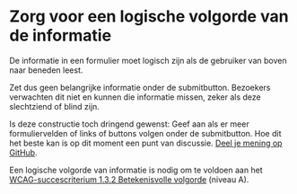 <!-- @license CC0-1.0 -->

# Zorg voor een logische volgorde van de informatie

De informatie in een formulier moet logisch zijn als de gebruiker van boven naar beneden leest.

Zet dus geen belangrijke informatie onder de submitbutton. Bezoekers verwachten dit niet en kunnen die informatie missen, zeker als deze slechtziend of blind zijn.

Is deze constructie toch dringend gewenst: Geef aan als er meer formuliervelden of links of buttons volgen onder de submitbutton. Hoe dit het beste kan is op dit moment een punt van discussie. [Deel je mening op GitHub](https://github.com/nl-design-system/documentatie/discussions/473).

Een logische volgorde van informatie is nodig om te voldoen aan het [WCAG-succescriterium 1.3.2 Betekenisvolle volgorde](/wcag/1.3.2) (niveau A).
